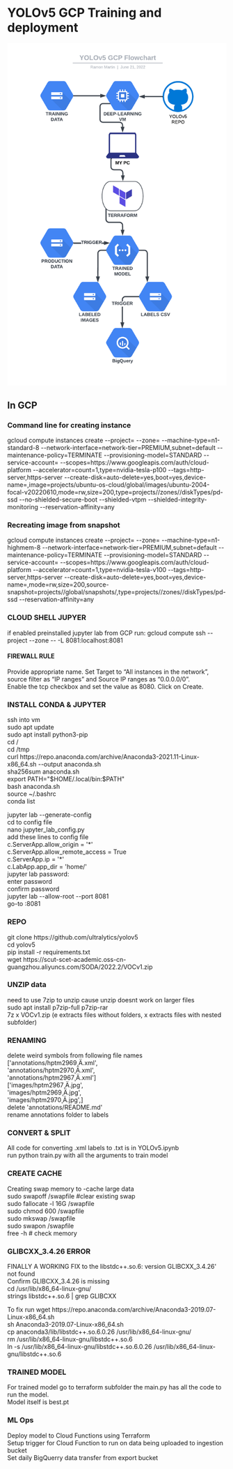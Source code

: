 # YOLOv5 GCP Training and deployment

   
<p>
   
   <img width="850" src="https://github.com/RamonMartin1/const_yolov5/blob/ab0309651d66d88ad636f225f5b5dc61a877c932/YOLOv5%20GCP%20Flowchart.png"></a>
</p>

## In GCP

### Command line for creating instance
<p> gcloud compute instances create <VM_NAME> --project=<PROJECT_NAME> --zone=<ZONE> --machine-type=n1-standard-8 --network-interface=network-tier=PREMIUM,subnet=default --maintenance-policy=TERMINATE --provisioning-model=STANDARD --service-account=<SERVICE-ACC> --scopes=https://www.googleapis.com/auth/cloud-platform --accelerator=count=1,type=nvidia-tesla-p100 --tags=http-server,https-server --create-disk=auto-delete=yes,boot=yes,device-name=<VM_NAME>,image=projects/ubuntu-os-cloud/global/images/ubuntu-2004-focal-v20220610,mode=rw,size=200,type=projects/<PROJECT_NAME>/zones/<ZONE>/diskTypes/pd-ssd --no-shielded-secure-boot --shielded-vtpm --shielded-integrity-monitoring --reservation-affinity=any </p> 

 
   
### Recreating image from snapshot
<p> gcloud compute instances create <VM_NAME> --project=<PROJECT_NAME> --zone=<ZONE> --machine-type=n1-highmem-8 --network-interface=network-tier=PREMIUM,subnet=default --maintenance-policy=TERMINATE --provisioning-model=STANDARD --service-account=<SERVICE-ACC> --scopes=https://www.googleapis.com/auth/cloud-platform --accelerator=count=1,type=nvidia-tesla-v100 --tags=http-server,https-server --create-disk=auto-delete=yes,boot=yes,device-name=<VM_NAME>,mode=rw,size=200,source-snapshot=projects/<PROJECT_NAME>/global/snapshots/<SNAPSHOT_NAME>,type=projects/<PROJECT_NAME>/zones/<ZONE>/diskTypes/pd-ssd --reservation-affinity=any </p> 


   
### CLOUD SHELL JUPYER
<p> if enabled preinstalled jupyter lab from GCP run:  
gcloud compute ssh --project <PROJECT_NAME> --zone <zone> <VM_NAME> -- -L 8081:localhost:8081 </p> 

   

#### FIREWALL RULE
<p> Provide appropriate name. Set Target to “All instances in the network”, <br>  
source filter as “IP ranges” and Source IP ranges as “0.0.0.0/0”. <br>  
Enable the tcp checkbox and set the value as 8080. Click on Create. </p> 


   
### INSTALL CONDA & JUPYTER
<p> ssh into vm  <br>     
sudo apt update <br>  
sudo apt install python3-pip <br>  
cd / <br>  
cd /tmp <br>  
curl https://repo.anaconda.com/archive/Anaconda3-2021.11-Linux-x86_64.sh --output anaconda.sh <br>  
sha256sum anaconda.sh  <br>  
export PATH="$HOME/.local/bin:$PATH" <br>  
bash anaconda.sh <br>  
source ~/.bashrc <br>  
conda list </p> 

<p> jupyter lab --generate-config <br>  
cd to config file <br>  
nano jupyter_lab_config.py <br>  
add these lines to config file <br>  
  c.ServerApp.allow_origin = '*' <br>  
  c.ServerApp.allow_remote_access = True <br>  
  c.ServerApp.ip = '*' <br>  
  c.LabApp.app_dir = 'home/' <br>  
jupyter lab password:  <br>  
    enter password  <br>  
    confirm password  <br>  
jupyter lab --allow-root --port 8081 <br>  
go-to <VM external IP>:8081 </p> 
       

   
### REPO
<p> git clone https://github.com/ultralytics/yolov5 <br>  
cd yolov5  <br>  
pip install -r requirements.txt <br>  
wget https://scut-scet-academic.oss-cn-guangzhou.aliyuncs.com/SODA/2022.2/VOCv1.zip </p> 
       

   
### UNZIP data
<p> need to use 7zip to unzip cause unzip doesnt work on larger files  <br>  
sudo apt install p7zip-full p7zip-rar <br>  
7z x VOCv1.zip (e extracts files without folders, x extracts files with nested subfolder) </p> 
       

   
### RENAMING
<p> delete weird symbols from following file names  <br>  
['annotations/hptm2969¸Ä.xml', <br>  
 'annotations/hptm2970¸Ä.xml', <br>  
 'annotations/hptm2967¸Ä.xml']  <br>  
['images/hptm2967¸Ä.jpg', <br>  
 'images/hptm2969¸Ä.jpg', <br>  
 'images/hptm2970¸Ä.jpg',]  <br>  
delete 'annotations/README.md' <br>  
rename annotations folder to labels </p> 
       

   
### CONVERT & SPLIT
<p> All code for converting .xml labels to .txt is in YOLOv5.ipynb <br>  
run python train.py with all the arguments to train model  </p> 
       

   
### CREATE CACHE
<p> Creating swap memory to -cache large data <br>  
sudo swapoff /swapfile  #clear existing swap <br>  
sudo fallocate -l 16G /swapfile <br>  
sudo chmod 600 /swapfile <br>  
sudo mkswap /swapfile <br>  
sudo swapon /swapfile <br>  
free -h  # check memory </p> 
       

   
### GLIBCXX_3.4.26 ERROR
<p> FINALLY A WORKING FIX to the libstdc++.so.6: version GLIBCXX_3.4.26' not found  <br>  
Confirm GLIBCXX_3.4.26 is missing <br>  
cd /usr/lib/x86_64-linux-gnu/ <br>  
strings libstdc++.so.6 | grep GLIBCXX </p> 
       

<p> To fix run 
wget https://repo.anaconda.com/archive/Anaconda3-2019.07-Linux-x86_64.sh <br>  
sh Anaconda3-2019.07-Linux-x86_64.sh  <br>  
cp anaconda3/lib/libstdc++.so.6.0.26 /usr/lib/x86_64-linux-gnu/ <br>  
rm /usr/lib/x86_64-linux-gnu/libstdc++.so.6 <br>  
ln -s /usr/lib/x86_64-linux-gnu/libstdc++.so.6.0.26 /usr/lib/x86_64-linux-gnu/libstdc++.so.6 </p> 
       

   
### TRAINED MODEL
<p> For trained model go to terraform subfolder the main.py has all the code to run the model.  <br>  
Model itself is best.pt  </p> 
   

   
### ML Ops
<p> Deploy model to Cloud Functions using Terraform <br>  
Setup trigger for Cloud Function to run on data being uploaded to ingestion bucket <br>  
Set daily BigQuerry data transfer from export bucket </p> 
       

       
       
